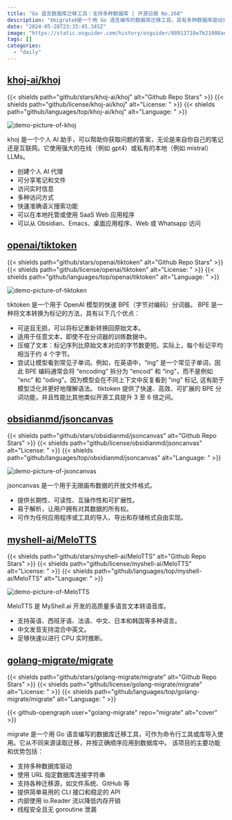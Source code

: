 ```yaml
---
title: "Go 语言数据库迁移工具：支持多种数据库 | 开源日报 No.268"
description: "《migrate》是一个用 Go 语言编写的数据库迁移工具，具有多种数据库驱动支持，支持使用 URL 指定数据库连接字符串，以及各种迁移源，如文件系统和 GitHub 等。它提供简单易用的 CLI 接口和稳定的 API，内部使用 io.Reader 流以降低内存开销，同时具有线程安全且无 goroutine 泄漏的特点。无论是作为命令行工具还是作为库导入使用，它都能够按正确顺序将迁移应用到数据库中。"
date: "2024-05-28T23:35:45.345Z"
image: "https://static.osguider.com/history/osguider/88913718e7b21008ae73851195e636a1.png"
tags: []
categories:
  - "daily"
---
```


## [khoj-ai/khoj](https://github.com/khoj-ai/khoj)

{{< shields path="github/stars/khoj-ai/khoj" alt="Github Repo Stars" >}} {{< shields path="github/license/khoj-ai/khoj" alt="License: " >}} {{< shields path="github/languages/top/khoj-ai/khoj" alt="Language: " >}}

![demo-picture-of-khoj](https://static.osguider.com/subject/github/khoj-ai/khoj/887bbbd8c98bf2896113aafb922be048.png)

khoj 是一个个人 AI 助手，可以帮助你获取问题的答案，无论是来自你自己的笔记还是互联网。它使用强大的在线（例如 gpt4）或私有的本地（例如 mistral）LLMs。

- 创建个人 AI 代理
- 可分享笔记和文件
- 访问实时信息
- 多种访问方式
- 快速准确语义搜索功能
- 可以在本地托管或使用 SaaS Web 应用程序
- 可以从 Obsidian、Emacs、桌面应用程序、Web 或 Whatsapp 访问
  
## [openai/tiktoken](https://github.com/openai/tiktoken)

{{< shields path="github/stars/openai/tiktoken" alt="Github Repo Stars" >}} {{< shields path="github/license/openai/tiktoken" alt="License: " >}} {{< shields path="github/languages/top/openai/tiktoken" alt="Language: " >}}

![demo-picture-of-tiktoken](https://static.osguider.com/subject/github/openai/tiktoken/5fa80927f916f00338a68015bc9a76bf.svg)

tiktoken 是一个用于 OpenAI 模型的快速 BPE（字节对编码）分词器。
BPE 是一种将文本转换为标记的方法，具有以下几个优点：

- 可逆且无损，可以将标记重新转换回原始文本。
- 适用于任意文本，即使不在分词器的训练数据中。
- 压缩了文本：标记序列比原始文本对应的字节数更短。实际上，每个标记平均相当于约 4 个字节。
- 尝试让模型看到常见子单词。例如，在英语中，“ing” 是一个常见子单词，因此 BPE 编码通常会将 “encoding” 拆分为 “encod” 和 “ing”，而不是例如 “enc” 和 “oding”。因为模型会在不同上下文中反复看到 "ing" 标记, 这有助于模型泛化并更好地理解语法。
tiktoken 提供了快速、高效、可扩展的 BPE 分词功能，并且性能比其他类似开源工具提升 3 至 6 倍之间。
  
## [obsidianmd/jsoncanvas](https://github.com/obsidianmd/jsoncanvas)

{{< shields path="github/stars/obsidianmd/jsoncanvas" alt="Github Repo Stars" >}} {{< shields path="github/license/obsidianmd/jsoncanvas" alt="License: " >}} {{< shields path="github/languages/top/obsidianmd/jsoncanvas" alt="Language: " >}}

![demo-picture-of-jsoncanvas](https://static.osguider.com/history/2024/086a084467737d04add11e35d7e0ac1a.png)

jsoncanvas 是一个用于无限画布数据的开放文件格式。

- 提供长期性、可读性、互操作性和可扩展性。
- 易于解析，让用户拥有对其数据的所有权。
- 可作为任何应用程序或工具的导入、导出和存储格式自由实现。
  
## [myshell-ai/MeloTTS](https://github.com/myshell-ai/MeloTTS)

{{< shields path="github/stars/myshell-ai/MeloTTS" alt="Github Repo Stars" >}} {{< shields path="github/license/myshell-ai/MeloTTS" alt="License: " >}} {{< shields path="github/languages/top/myshell-ai/MeloTTS" alt="Language: " >}}

![demo-picture-of-MeloTTS](https://static.osguider.com/subject/github/myshell-ai/MeloTTS/c7ab21995c6cbab5401223fdaf2fb276.png)

MeloTTS 是 MyShell.ai 开发的高质量多语言文本转语音库。

- 支持英语、西班牙语、法语、中文、日本和韩国等多种语言。
- 中文发音支持混合中英文。
- 足够快速以进行 CPU 实时推断。
  
## [golang-migrate/migrate](https://github.com/golang-migrate/migrate)

{{< shields path="github/stars/golang-migrate/migrate" alt="Github Repo Stars" >}} {{< shields path="github/license/golang-migrate/migrate" alt="License: " >}} {{< shields path="github/languages/top/golang-migrate/migrate" alt="Language: " >}}

{{< github-opengraph user="golang-migrate" repo="migrate" alt="cover" >}}

migrate 是一个用 Go 语言编写的数据库迁移工具，可作为命令行工具或库导入使用。它从不同来源读取迁移，并按正确顺序应用到数据库中。
该项目的主要功能和优势包括：

- 支持多种数据库驱动
- 使用 URL 指定数据库连接字符串
- 支持各种迁移源，如文件系统、GitHub 等
- 提供简单易用的 CLI 接口和稳定的 API
- 内部使用 io.Reader 流以降低内存开销
- 线程安全且无 goroutine 泄漏
  
